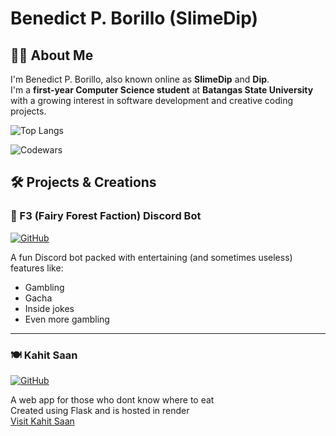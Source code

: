 # Benedict P. Borillo (SlimeDip)

## 👨‍💻 About Me
I'm Benedict P. Borillo, also known online as **SlimeDip** and **Dip**.  
I'm a  **first-year Computer Science student** at **Batangas State University** with a growing interest in software development and creative coding projects.

![Top Langs](https://github-readme-stats.vercel.app/api/top-langs/?username=SlimeDip&layout=compact&theme=dark)   

![Codewars](https://github.r2v.ch/codewars?user=SlimeDip&top_languages=true&stroke=green)

## 🛠️ Projects & Creations

### 🤖 F3 (Fairy Forest Faction) Discord Bot
[![GitHub](https://img.shields.io/badge/GitHub-Repository-blue?style=flat-square&logo=github)](https://github.com/SlimeDip/F3-discord-bot)

A fun Discord bot packed with entertaining (and sometimes useless) features like:
- Gambling
- Gacha
- Inside jokes
- Even more gambling

---

### 🍽️ Kahit Saan
[![GitHub](https://img.shields.io/badge/GitHub-Repository-blue?style=flat-square&logo=github)](https://github.com/SlimeDip/Kahit-Saan)

A web app for those who dont know where to eat   
Created using Flask and is hosted in render   
[Visit Kahit Saan](https://kahit-saan.onrender.com/)
